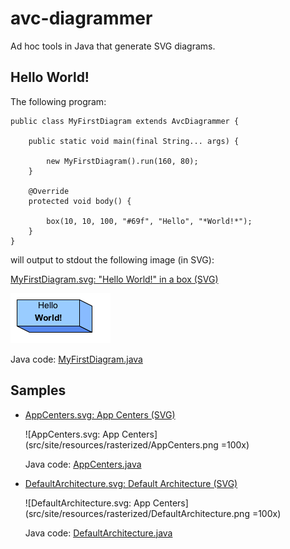 # avc-diagrammer

Ad hoc tools in Java that generate SVG diagrams.

## Hello World!

The following program:

    public class MyFirstDiagram extends AvcDiagrammer {

        public static void main(final String... args) {
        
            new MyFirstDiagram().run(160, 80);
        }
        
        @Override
        protected void body() {
        
            box(10, 10, 100, "#69f", "Hello", "*World!*");
        }
    }
    
will output to stdout the following image (in SVG):

[MyFirstDiagram.svg: "Hello World!" in a box (SVG)](src/site/resources/images/MyFirstDiagram.svg)

![MyFirstDiagram.png: "Hello World!" in a box](src/site/resources/rasterized/MyFirstDiagram.png)

Java code: [MyFirstDiagram.java](src/test/java/net/avcompris/tools/diagrammer/sample/MyFirstDiagram.java)

## Samples

  * [AppCenters.svg: App Centers (SVG)](src/site/resources/images/AppCenters.svg)
  
    ![AppCenters.svg: App Centers](src/site/resources/rasterized/AppCenters.png =100x) 
  
    Java code: [AppCenters.java](src/test/java/net/avcompris/tools/diagrammer/sample/AppCenters.java)

  * [DefaultArchitecture.svg: Default Architecture (SVG)](src/site/resources/images/DefaultArchitecture.svg)
    
    ![DefaultArchitecture.svg: App Centers](src/site/resources/rasterized/DefaultArchitecture.png =100x) 
  
    Java code: [DefaultArchitecture.java](src/test/java/net/avcompris/tools/diagrammer/sample/DefaultArchitecture.java)
